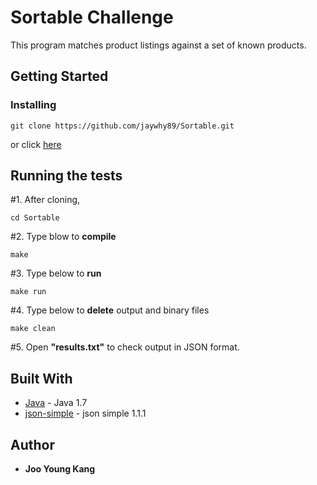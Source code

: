 # Sortable Challenge

This program matches product listings against a set of known products.

## Getting Started

### Installing

```
git clone https://github.com/jaywhy89/Sortable.git
```
or click [here](https://github.com/jaywhy89/Sortable)

## Running the tests

#1.  After cloning,
```
cd Sortable
```
#2.  Type blow to <b>compile</b>
```
make
```
#3.  Type below to <b>run</b>
```
make run
```
#4.  Type below to <b>delete</b> output and binary files
```
make clean
```
#5.  Open <b>"results.txt"</b> to check output in JSON format.


## Built With

* [Java](http://www.oracle.com/technetwork/java/javase/downloads/jdk7-downloads-1880260.html) - Java 1.7
* [json-simple](https://code.google.com/archive/p/json-simple/) - json simple 1.1.1

## Author

* **Joo Young Kang**
